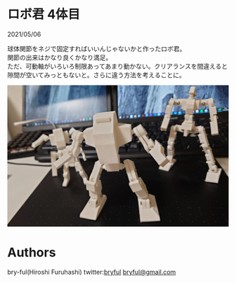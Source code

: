 ﻿# ロボ君 4体目

2021/05/06<br>

球体関節をネジで固定すればいいんじゃないかと作ったロボ君。<br>
関節の出来はかなり良くかなり満足。<br>
ただ、可動軸がいろいろ制限あってあまり動かない。クリアランスを間違えると隙間が空いてみっともないと。さらに違う方法を考えることに。

![robo4.jpg](robo4.jpg)


# Authors

bry-ful(Hiroshi Furuhashi)
twitter:[bryful](https://twitter.com/bryful)
bryful@gmail.com


